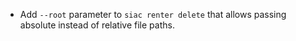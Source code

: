  - Add `--root` parameter to `siac renter delete` that allows passing absolute
   instead of relative file paths.
   